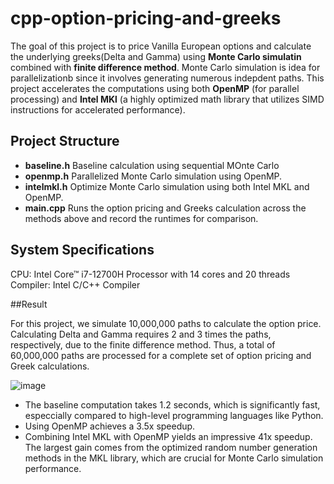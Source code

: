# cpp-option-pricing-and-greeks

The goal of this project is to price Vanilla European options and calculate the underlying greeks(Delta and Gamma) using **Monte Carlo simulatin** combined with **finite difference method**.
Monte Carlo simulation is idea for parallelizationb since it involves generating numerous indepdent paths. This project accelerates the computations using both **OpenMP** (for parallel processing) and **Intel MKl** (a highly optimized math library that utilizes SIMD instructions for accelerated performance).

## Project Structure 

- **baseline.h** Baseline calculation using sequential MOnte Carlo
- **openmp.h**   Parallelized Monte Carlo simulation using OpenMP.
- **intelmkl.h** Optimize Monte Carlo simulation using both Intel MKL and OpenMP.
- **main.cpp**   Runs the option pricing and Greeks calculation across the methods above and record the runtimes for comparison.

## System Specifications

CPU: Intel Core™ i7-12700H Processor with 14 cores and 20 threads 
Compiler: Intel C/C++ Compiler

##Result

For this project, we simulate 10,000,000 paths to calculate the option price. Calculating Delta and Gamma requires 2 and 3 times the paths, respectively, due to the finite difference method. Thus, a total of 60,000,000 paths are processed for a complete set of option pricing and Greek calculations.

![image](https://github.com/user-attachments/assets/42f46092-8101-4bef-a5d1-dcdb1ad02d54)

- The baseline computation takes 1.2 seconds, which is significantly fast, especcially compared to high-level programming languages like Python.
- Using OpenMP achieves a 3.5x speedup.
- Combining Intel MKL with OpenMP yields an impressive 41x speedup. The largest gain comes from the optimized random number generation methods in the MKL library, which are crucial for Monte Carlo simulation performance.

